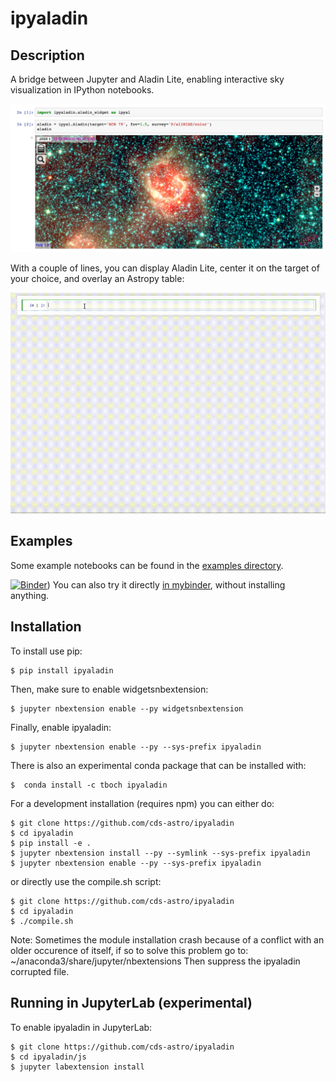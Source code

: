 ipyaladin
=========

Description
-----------

A bridge between Jupyter and Aladin Lite, enabling interactive sky visualization in IPython notebooks.

![ipyaladin example](ipyaladin-screenshot.png)

With a couple of lines, you can display Aladin Lite, center it on the target of your choice, and overlay an Astropy table:

![ipyaladin example](ipyaladin-screencast.gif)

Examples
--------

Some example notebooks can be found in the [examples directory](examples).

[![Binder](https://mybinder.org/badge.svg)](https://mybinder.org/v2/gh/cds-astro/ipyaladin/master?filepath=examples)) You can also try it directly [in mybinder](https://mybinder.org/v2/gh/cds-astro/ipyaladin/master?filepath=examples), without installing anything.

Installation
------------

To install use pip:

    $ pip install ipyaladin

Then, make sure to enable widgetsnbextension:

    $ jupyter nbextension enable --py widgetsnbextension
    
Finally, enable ipyaladin:

    $ jupyter nbextension enable --py --sys-prefix ipyaladin

There is also an experimental conda package that can be installed with:

    $  conda install -c tboch ipyaladin 


For a development installation (requires npm) you can either do:

    $ git clone https://github.com/cds-astro/ipyaladin
    $ cd ipyaladin
    $ pip install -e .
    $ jupyter nbextension install --py --symlink --sys-prefix ipyaladin
    $ jupyter nbextension enable --py --sys-prefix ipyaladin

or directly use the compile.sh script:

    $ git clone https://github.com/cds-astro/ipyaladin
    $ cd ipyaladin
    $ ./compile.sh

Note:
Sometimes the module installation crash because of a conflict with an older occurence of itself, if so to solve this problem go to:  ~/anaconda3/share/jupyter/nbextensions
Then suppress the ipyaladin corrupted file.

Running in JupyterLab (experimental)
------------------------------------

To enable ipyaladin in JupyterLab:

    $ git clone https://github.com/cds-astro/ipyaladin
    $ cd ipyaladin/js
    $ jupyter labextension install
